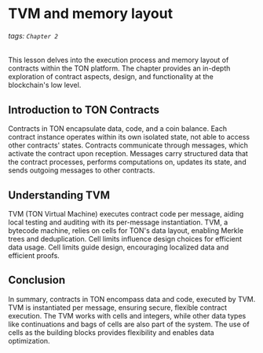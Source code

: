 # TVM and memory layout

###### tags: `Chapter 2`

This lesson delves into the execution process and memory layout of contracts within the TON platform. The chapter provides an in-depth exploration of contract aspects, design, and functionality at the blockchain's low level. 

## Introduction to TON Contracts

Contracts in TON encapsulate data, code, and a coin balance. Each contract instance operates within its own isolated state, not able to access other contracts' states. Contracts communicate through messages, which activate the contract upon reception. Messages carry structured data that the contract processes, performs computations on, updates its state, and sends outgoing messages to other contracts.

## Understanding TVM

TVM (TON Virtual Machine) executes contract code per message, aiding local testing and auditing with its per-message instantiation.
TVM, a bytecode machine, relies on cells for TON's data layout, enabling Merkle trees and deduplication. Cell limits influence design choices for efficient data usage. Cell limits guide design, encouraging localized data and efficient proofs.


## Conclusion 

In summary, contracts in TON encompass data and code, executed by TVM. TVM is instantiated per message, ensuring secure, flexible contract execution. The TVM works with cells and integers, while other data types like continuations and bags of cells are also part of the system. The use of cells as the building blocks provides flexibility and enables data optimization.
